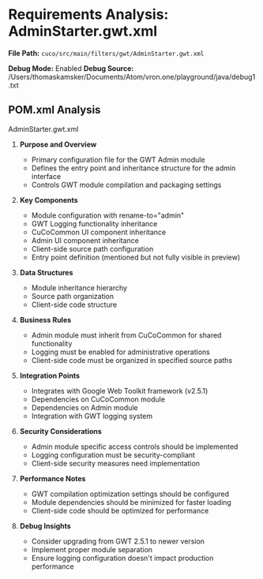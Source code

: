 # Requirements Analysis: AdminStarter.gwt.xml

**File Path:** `cuco/src/main/filters/gwt/AdminStarter.gwt.xml`

**Debug Mode:** Enabled
**Debug Source:** /Users/thomaskamsker/Documents/Atom/vron.one/playground/java/debug1.txt

## POM.xml Analysis

AdminStarter.gwt.xml

1. **Purpose and Overview**
   - Primary configuration file for the GWT Admin module
   - Defines the entry point and inheritance structure for the admin interface
   - Controls GWT module compilation and packaging settings

2. **Key Components**
   - Module configuration with rename-to="admin"
   - GWT Logging functionality inheritance
   - CuCoCommon UI component inheritance
   - Admin UI component inheritance
   - Client-side source path configuration
   - Entry point definition (mentioned but not fully visible in preview)

3. **Data Structures**
   - Module inheritance hierarchy
   - Source path organization
   - Client-side code structure

4. **Business Rules**
   - Admin module must inherit from CuCoCommon for shared functionality
   - Logging must be enabled for administrative operations
   - Client-side code must be organized in specified source paths

5. **Integration Points**
   - Integrates with Google Web Toolkit framework (v2.5.1)
   - Dependencies on CuCoCommon module
   - Dependencies on Admin module
   - Integration with GWT logging system

6. **Security Considerations**
   - Admin module specific access controls should be implemented
   - Logging configuration must be security-compliant
   - Client-side security measures need implementation

7. **Performance Notes**
   - GWT compilation optimization settings should be configured
   - Module dependencies should be minimized for faster loading
   - Client-side code should be optimized for performance

8. **Debug Insights**
   - Consider upgrading from GWT 2.5.1 to newer version
   - Implement proper module separation
   - Ensure logging configuration doesn't impact production performance